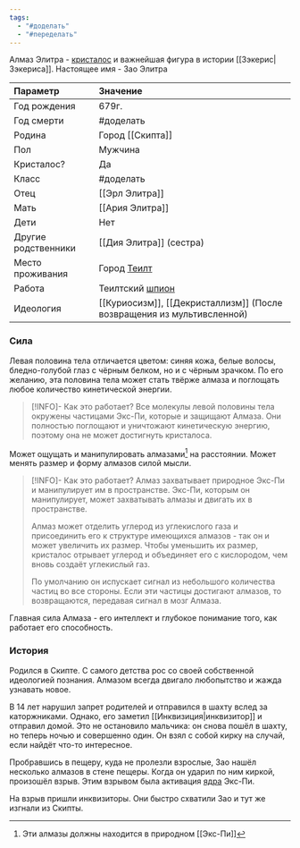 ```yaml
---
tags:
  - "#доделать"
  - "#переделать"
---
```

Алмаз Элитра - [кристалос](кристалосы.md) и важнейшая фигура в истории [[Зэкерис|Зэкериса]]. Настоящее имя - Зао Элитра

| Параметр            | Значение                                                               |
| :------------------ | :--------------------------------------------------------------------- |
| Год рождения        | 679г.                                                                  |
| Год смерти          | #доделать                                                              |
| Родина              | Город [[Скипта]]                                                       |
| Пол                 | Мужчина                                                                |
| Кристалос?          | Да                                                                     |
| Класс               | #доделать                                                              |
| Отец                | [[Эрл Элитра]]                                                         |
| Мать                | [[Ария Элитра]]                                                        |
| Дети                | Нет                                                                    |
| Другие родственники | [[Дия Элитра]] (сестра)                                                |
| Место проживания    | Город [Теилт](Теилт.md)                                                |
| Работа              | Теилтский [шпион](Шпионы)                                              |
| Идеология           | [[Куриосизм]], [[Декристаллизм]] (После возвращения из мультивсленной) |

### Сила
Левая половина тела отличается цветом: синяя кожа, белые волосы, бледно-голубой глаз с чёрным белком, но и с чёрным зрачком. По его желанию, эта половина тела может стать твёрже алмаза и поглощать любое количество кинетической энергии.

>[!INFO]- Как это работает?
>Все молекулы левой половины тела окружены частицами Экс-Пи, которые и защищают Алмаза. Они полностью поглощают и уничтожают кинетическую энергию, поэтому она не может достигнуть кристалоса.

Может ощущать и манипулировать алмазами[^1] на расстоянии. Может менять размер и форму алмазов силой мысли.

>[!INFO]- Как это работает?
>Алмаз захватывает природное Экс-Пи и манипулирует им в пространстве. Экс-Пи, которым он манипулирует, может захватывать алмазы и двигать их в пространстве.
>
>Алмаз может отделить углерод из углекислого газа и присоединить его к структуре имеющихся алмазов - так он и может увеличить их размер. Чтобы уменьшить их размер, кристалос отрывает углерод и объединяет его с кислородом, чем вновь создаёт углекислый газ.
>
>По умолчанию он испускает сигнал из небольшого количества частиц во все стороны. Если эти частицы достигают алмазов, то возвращаются, передавая сигнал в мозг Алмаза.
>
>

Главная сила Алмаза - его интеллект и глубокое понимание того, как работает его способность.



[^1]: Эти алмазы должны находится в природном [[Экс-Пи]]
### История
Родился в Скипте. С самого детства рос со своей собственной идеологией познания. Алмазом всегда двигало любопытство и жажда узнавать новое.

В 14 лет нарушил запрет родителей и отправился в шахту вслед за каторжниками. Однако, его заметил [[Инквизиция|инквизитор]] и отправил домой. Это не остановило мальчика: он снова пошёл в шахту, но теперь ночью и совершенно один. Он взял с собой кирку на случай, если найдёт что-то интересное.

Пробравшись в пещеру, куда не пролезли взрослые, Зао нашёл несколько алмазов в стене пещеры. Когда он ударил по ним киркой, произошёл взрыв. Этим взрывом была активация [ядра](Ядро) Экс-Пи.

На взрыв пришли инквизиторы. Они быстро схватили Зао и тут же изгнали из Скипты.